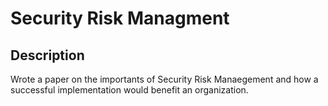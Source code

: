 <h1>Security Risk Managment</h1>



<h2>Description</h2>
Wrote a paper on the importants of Security Risk Manaegement and how a successful implementation would benefit an organization.
<br />
